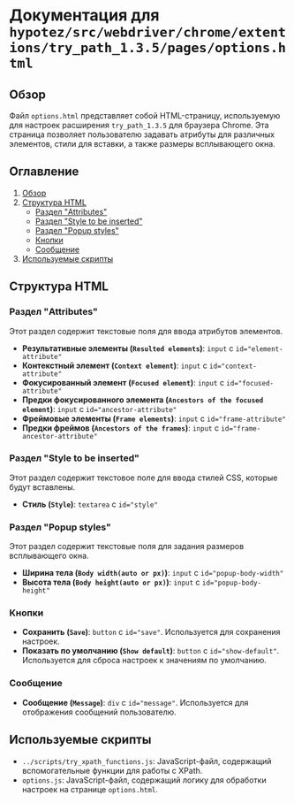 # Документация для `hypotez/src/webdriver/chrome/extentions/try_path_1.3.5/pages/options.html`

## Обзор

Файл `options.html` представляет собой HTML-страницу, используемую для настроек расширения `try_path_1.3.5` для браузера Chrome. Эта страница позволяет пользователю задавать атрибуты для различных элементов, стили для вставки, а также размеры всплывающего окна.

## Оглавление

1. [Обзор](#обзор)
2. [Структура HTML](#структура-html)
    - [Раздел "Attributes"](#раздел-attributes)
    - [Раздел "Style to be inserted"](#раздел-style-to-be-inserted)
    - [Раздел "Popup styles"](#раздел-popup-styles)
    - [Кнопки](#кнопки)
    - [Сообщение](#сообщение)
3. [Используемые скрипты](#используемые-скрипты)

## Структура HTML

### Раздел "Attributes"

Этот раздел содержит текстовые поля для ввода атрибутов элементов.

-   **Результативные элементы (`Resulted elements`)**: `input` с `id="element-attribute"`
-   **Контекстный элемент (`Context element`)**: `input` с `id="context-attribute"`
-   **Фокусированный элемент (`Focused element`)**: `input` с `id="focused-attribute"`
-   **Предки фокусированного элемента (`Ancestors of the focused element`)**: `input` с `id="ancestor-attribute"`
-   **Фреймовые элементы (`Frame elements`)**: `input` с `id="frame-attribute"`
-   **Предки фреймов (`Ancestors of the frames`)**: `input` с `id="frame-ancestor-attribute"`

### Раздел "Style to be inserted"

Этот раздел содержит текстовое поле для ввода стилей CSS, которые будут вставлены.

-   **Стиль (`Style`)**: `textarea` с `id="style"`

### Раздел "Popup styles"

Этот раздел содержит текстовые поля для задания размеров всплывающего окна.

-   **Ширина тела (`Body width(auto or px)`)**: `input` с `id="popup-body-width"`
-   **Высота тела (`Body height(auto or px)`)**: `input` с `id="popup-body-height"`

### Кнопки

-   **Сохранить (`Save`)**: `button` с `id="save"`. Используется для сохранения настроек.
-   **Показать по умолчанию (`Show default`)**: `button` с `id="show-default"`. Используется для сброса настроек к значениям по умолчанию.

### Сообщение

-   **Сообщение (`Message`)**: `div` с `id="message"`. Используется для отображения сообщений пользователю.

## Используемые скрипты

-   `../scripts/try_xpath_functions.js`: JavaScript-файл, содержащий вспомогательные функции для работы с XPath.
-   `options.js`: JavaScript-файл, содержащий логику для обработки настроек на странице `options.html`.